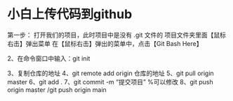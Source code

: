 # 小白上传代码到github

第一步：
打开我们的项目，此时项目中是没有 .git 文件的
项目文件夹里面【鼠标右击】弹出菜单
在【鼠标右击】弹出的菜单中，点击【Git Bash Here】

2、在命令窗口中输入：git init

3、复制仓库的地址
4、git remote add origin 仓库的地址
5、git pull origin master
6、git add .
7、git commit -m “提交项目” %可以修改
8、git push origin master   /git push origin main
 
